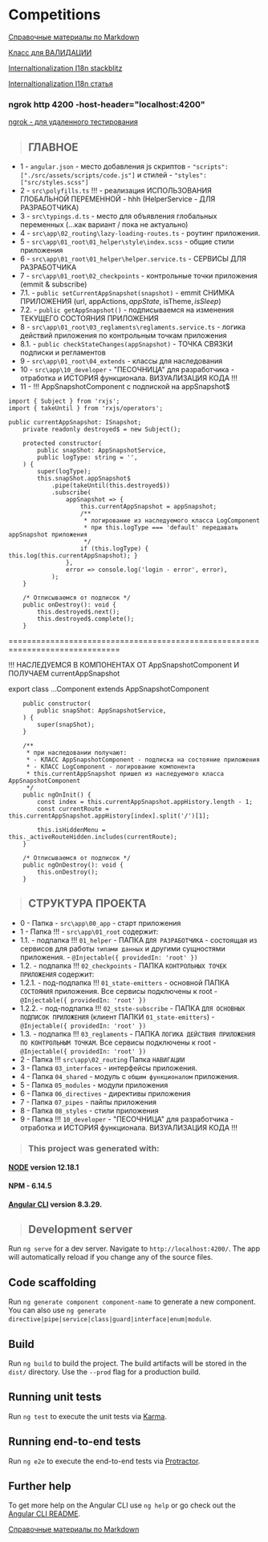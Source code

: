 # Competitions
[Справочные материалы по Markdown](https://learn.microsoft.com/ru-ru/contribute/markdown-reference)

[Класс для ВАЛИДАЦИИ](https://github.com/typestack/class-validator#installation)

[Internaltionalization I18n stackblitz](https://stackblitz.com/edit/angular-internaltionalization-i18n-cpzeaf?file=src%2Fapp%2Fhello.component.ts,src%2Fapp%2Fapp.component.ts)

[Internaltionalization I18n статья](https://progtask.ru/angular-i18n-ngx-translate/)

### ngrok http 4200 -host-header="localhost:4200"
[ngrok - для удаленного тестирования](https://ngrok.com)




> ## ГЛАВНОЕ
* 1 - `angular.json` - место добавления js скриптов - `"scripts": ["./src/assets/scripts/code.js"]` и стилей - `"styles": ["src/styles.scss"]`
* 2 - `src\polyfills.ts` !!! - реализация ИСПОЛЬЗОВАНИЯ ГЛОБАЛЬНОЙ ПЕРЕМЕННОЙ - hhh (HelperService - ДЛЯ РАЗРАБОТЧИКА)
* 3 - `src\typings.d.ts` - место для объявления глобальных переменных (...как вариант / пока не актуально)
* 4 - `src\app\02_routing\lazy-loading-routes.ts` - роутинг приложения.
* 5 - `src\app\01_root\01_helper\style\index.scss` - общие стили приложения
* 6 - `src\app\01_root\01_helper\helper.service.ts` - СЕРВИСЫ ДЛЯ РАЗРАБОТЧИКА
* 7 - `src\app\01_root\02_checkpoints` - контрольные точки приложения (emmit & subscribe)
* 7.1. - `public setCurrentAppSnapshot(snapshot)` - emmit СНИМКА ПРИЛОЖЕНИЯ (url, appActions$, appState$, isTheme$, isSleep$)
* 7.2. - `public getAppSnapshot()` - подписываемся на изменения ТЕКУЩЕГО СОСТОЯНИЯ ПРИЛОЖЕНИЯ
* 8 - `src\app\01_root\03_reglaments\reglaments.service.ts` - логика действий приложения по контрольным точкам приложения 
* 8.1. - `public checkStateChanges(appSnapshot)` - ТОЧКА СВЯЗКИ подписки и регламентов
* 9 - `src\app\01_root\04_extends` - классы для наследования
* 10 - `src\app\10_developer` - "ПЕСОЧНИЦА" для разработчика - отработка и ИСТОРИЯ функционала. ВИЗУАЛИЗАЦИЯ КОДА !!!
* 11 - !!! AppSnapshotComponent с подпиской на appSnapshot$
```
import { Subject } from 'rxjs';
import { takeUntil } from 'rxjs/operators';

public currentAppSnapshot: ISnapshot;
    private readonly destroyed$ = new Subject();

    protected constructor(
        public snapShot: AppSnapshotService,
        public logType: string = '',
    ) {
        super(logType);
        this.snapShot.appSnapshot$
            .pipe(takeUntil(this.destroyed$))
            .subscribe(
                appSnapshot => {
                    this.currentAppSnapshot = appSnapshot;
                    /**
                     * логирование из наследуемого класса LogComponent
                     * при this.logType === 'default' передавать appSnapshot приложения
                     */
                    if (this.logType) { this.log(this.currentAppSnapshot); }
                },
                error => console.log('login - error', error),
            );
    }

    /* Отписываемся от подписок */
    public onDestroy(): void {
        this.destroyed$.next();
        this.destroyed$.complete();
    }
```
==============================================================================

!!! НАСЛЕДУЕМСЯ В КОМПОНЕНТАХ ОТ AppSnapshotComponent И ПОЛУЧАЕМ currentAppSnapshot

export class ...Component extends AppSnapshotComponent
```
    public constructor(
        public snapShot: AppSnapshotService,
    ) {
        super(snapShot);
    }

    /**
     * при наследовании получают:
     * - КЛАСС AppSnapshotComponent - подписка на состояние приложения
     * - КЛАСС LogComponent - логирование компонента
     * this.currentAppSnapshot пришел из наследуемого класса AppSnapshotComponent
     */
    public ngOnInit() {
        const index = this.currentAppSnapshot.appHistory.length - 1;
        const currentRoute = this.currentAppSnapshot.appHistory[index].split('/')[1];

        this.isHiddenMenu = this._activeRouteHidden.includes(currentRoute);
    }

    /* Отписываемся от подписок */
    public ngOnDestroy(): void {
        this.onDestroy();
    }
```

> ## СТРУКТУРА ПРОЕКТА
* 0 - Папка - `src\app\00_app` - старт приложения
* 1 - Папка !!! - `src\app\01_root` содержит:
* 1.1. - подпапка !!! `01_helper` - ПАПКА `ДЛЯ РАЗРАБОТЧИКА` - состоящая из сервисов для работы `типами данных` и другими сущностями приложения. - `@Injectable({ providedIn: 'root' })`
* 1.2. - подпапка !!! `02_checkpoints` - ПАПКА `КОНТРОЛЬНЫХ ТОЧЕК ПРИЛОЖЕНИЯ` содержит:
* 1.2.1. - под-подпапка !!! `01_state-emitters` - основной ПАПКА `СОСТОЯНИЯ` приложения. Все сервисы подключены к root - `@Injectable({ providedIn: 'root' })`
* 1.2.2. - под-подпапка !!! `02_stste-subscribe` - ПАПКА `ДЛЯ ОСНОВНЫХ ПОДПИСОК ПРИЛОЖЕНИЯ` (клиент ПАПКИ `01_state-emitters`) - `@Injectable({ providedIn: 'root' })`
* 1.3. - подпапка !!! `03_reglaments` - ПАПКА `ЛОГИКА ДЕЙСТВИЯ ПРИЛОЖЕНИЯ ПО КОНТРОЛЬНЫМ ТОЧКАМ`. Все сервисы подключены к root - `@Injectable({ providedIn: 'root' })`
* 2 - Папка !!! `src\app\02_routing` Папка `НАВИГАЦИИ`
* 3 - Папка `03_interfaces` - интерфейсы приложения.
* 4 - Папка `04_shared` - модуль с `общим функционалом` приложения.
* 5 - Папка `05_modules` - модули приложения
* 6 - Папка `06_directives` - директивы приложения
* 7 - Папка `07_pipes` - пайпы приложения
* 8 - Папка `08_styles` - стили приложения
* 9 - Папка !!! `10_developer` - "ПЕСОЧНИЦА" для разработчика - отработка и ИСТОРИЯ функционала. ВИЗУАЛИЗАЦИЯ КОДА !!!

> ### This project was generated with:
#### [NODE](https://nodejs.org/fr/blog/release/v12.18.1/) version 12.18.1
#### NPM - 6.14.5
#### [Angular CLI](https://github.com/angular/angular-cli) version 8.3.29.

> ## Development server

Run `ng serve` for a dev server. Navigate to `http://localhost:4200/`. The app will automatically reload if you change any of the source files.

## Code scaffolding

Run `ng generate component component-name` to generate a new component. You can also use `ng generate directive|pipe|service|class|guard|interface|enum|module`.

## Build

Run `ng build` to build the project. The build artifacts will be stored in the `dist/` directory. Use the `--prod` flag for a production build.

## Running unit tests

Run `ng test` to execute the unit tests via [Karma](https://karma-runner.github.io).

## Running end-to-end tests

Run `ng e2e` to execute the end-to-end tests via [Protractor](http://www.protractortest.org/).

## Further help

To get more help on the Angular CLI use `ng help` or go check out the [Angular CLI README](https://github.com/angular/angular-cli/blob/master/README.md).

[Справочные материалы по Markdown](https://learn.microsoft.com/ru-ru/contribute/markdown-reference)
